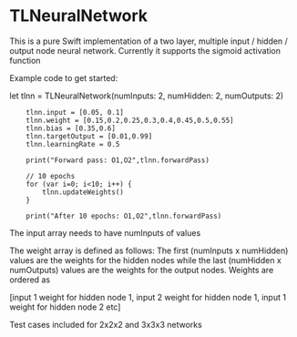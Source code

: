 # TLNeuralNetwork

This is a pure Swift implementation of a two layer, multiple input / hidden / output node neural network. Currently it supports the sigmoid activation function

Example code to get started:

let tlnn = TLNeuralNetwork(numInputs: 2, numHidden: 2, numOutputs: 2)
        
        tlnn.input = [0.05, 0.1]
        tlnn.weight = [0.15,0.2,0.25,0.3,0.4,0.45,0.5,0.55]
        tlnn.bias = [0.35,0.6]
        tlnn.targetOutput = [0.01,0.99]
        tlnn.learningRate = 0.5
        
        print("Forward pass: O1,O2",tlnn.forwardPass)
        
        // 10 epochs
        for (var i=0; i<10; i++) {
            tlnn.updateWeights()
        }
        
        print("After 10 epochs: O1,O2",tlnn.forwardPass)
        
  The input array needs to have numInputs of values
  
  The weight array is defined as follows: The first (numInputs x numHidden) values are the weights for the hidden nodes while
  the last (numHidden x numOutputs) values are the weights for the output nodes. Weights are ordered as 
  
  [input 1 weight for hidden node 1, input 2 weight for hidden node 1, input 1 weight for hidden node 2 etc]
  
  Test cases included for 2x2x2 and 3x3x3 networks
  
